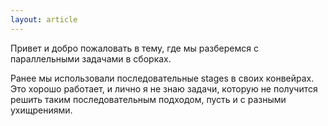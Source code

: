 ```yaml
---
layout: article
---
```

Привет и добро пожаловать в тему, где мы разберемся с параллельными задачами в сборках.

Ранее мы использовали последовательные stages в своих конвейрах. Это хорошо работает, и лично я не знаю задачи, которую не получится решить таким последовательным подходом, пусть и с разными ухищрениями.
